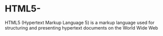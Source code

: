 # HTML5-
HTML5 (Hypertext Markup Language 5) is a markup language used for structuring and presenting hypertext documents on the World Wide Web
